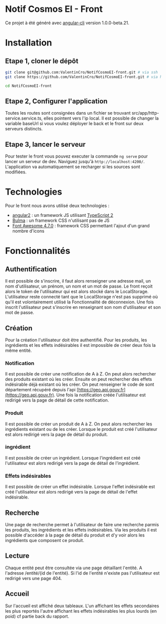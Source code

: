 # Notif Cosmos EI - Front

Ce projet à été généré avec [angular-cli](https://github.com/angular/angular-cli) version 1.0.0-beta.21.

# Installation

## Etape 1, cloner le dépôt

```bash
git clone git@github.com:ValentinCro/NotifCosmoEI-front.git # via ssh
git clone https://github.com/ValentinCro/NotifCosmoEI-front.git # via http

cd NotifCosmoEI-front
```

## Etape 2, Configurer l'application

Toutes les routes sont consignées dans un fichier se trouvant src/app/http-service.service.ts, elles pointent vers l'ip local. 
Il est possible de changer la variable baseUrl si vous voulez
déployer le back et le front sur deux serveurs distincts.

## Etape 3, lancer le serveur

Pour tester le front vous pouvez executer la commande `ng serve` pour lancer un serveur de dev. Naviguez jusqu'à `http://localhost:4200/`. L'application va automatiquement se recharger si les sources sont modifiées.

# Technologies

Pour le front nous avons utilisé deux technologies :
- [angular2](https://angular.io/) : un framework JS utilisant [TypeScript 2](http://www.typescriptlang.org/)
- [Bulma](http://bulma.io/) : un framework CSS n'utilisant pas de JS
- [Font Awesome 4.7.0](http://fontawesome.io/icons/) : framework CSS permettant l'ajout d'un grand nombre d'icons

# Fonctionnalités

## Authentification

Il est possible de s'inscrire, il faut alors renseigner une adresse mail, un nom d'utilisateur, un prénom, un nom et un mot de passe. 
Le front reçoit alors le token de l'utilisateur qui est alors stocké dans le LocalStorage. L'utilisateur reste connecté tant que 
le LocalStorage n'est pas supprimé où qu'il est volontairement utilisé la Fonctionnalité de déconnexion. Une fois inscrit l'utilisateur peut 
s'inscrire en renseignant son nom d'utilisateur et son mot de passe.

## Création

Pour la création l'utilisateur doit être authentifié. Pour les produits, les ingrédients et les effets indésirables il est impossible
de créer deux fois la même entité.

### Notification

Il est possible de créer une notification de A à Z. On peut alors rechercher des produits existant où les créer.
Ensuite on peut rechercher des effets indésirable déjà existant où les créer. On peut renseigner le code de sont département
récupéré depuis l'api [https://geo.api.gouv.fr](https://geo.api.gouv.fr).
Une fois la notification créée l'utilisateur est redirigé vers la page de détail de cette notification.

### Produit

Il est possible de créer un produit de A à Z. On peut alors rechercher les ingrédients existant ou de les créer. Lorsque
le produit est créé l'utilisateur est alors redirigé vers la page de détail du produit.

### ingrédient

Il est possible de créer un ingrédient. Lorsque l'ingrédient est créé l'utilisateur est alors redirigé vers la page de détail de l'ingrédient.

### Effets indésirables

Il est possible de créer un effet indésirable. Lorsque l'effet indésirable est créé l'utilisateur est alors redirigé vers la page de détail de l'effet indésirable.

## Recherche

Une page de recherche permet à l'utilisateur de faire une recherche parmis les produits, les ingrédients et les effets indésirables.
Via les produits il est possible d'accéder à la page de détail du produit et d'y voir alors les ingrédients que composent ce produit.

## Lecture

Chaque entité peut être consultée via une page détaillant l'entité. A l'adresse /entité/{id de l'entité}. Si l'id de l'entité n'existe pas
l'utilisateur est redirigé vers une page 404.

## Accueil

Sur l'accueil est affiché deux tableaux. L'un affichant les effets secondaires les plus reportés l'autre affichant les effets indésirables 
les plus lourds (en poid) cf partie back du rapport.